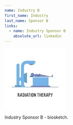 ```yaml
---
name: Industry B
first_name: Industry
last_name: Sponsor B
links:
  - name: Industry Sponsor B
    absolute_url: linkedin
---
```


<img src="/assets/images/unknown-rt.jpeg" alt="Industry Sponsor" width="200"/>

Industry Sponsor B - biosketch.